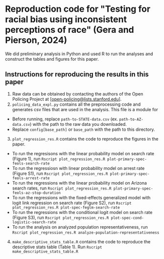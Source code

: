 # Reproduction code for "Testing for racial bias using inconsistent perceptions of race" (Gera and Pierson, 2024)

We did preliminary analysis in Python and used R to run the analyses and construct the tables and figures for this paper.

## Instructions for reproducing the results in this paper
1. Raw data can be obtained by contacting the authors of the Open Policing Project at [open-policing@lists.stanford.edu].
2. `policing_data_expl.py` contains all the preprocessing code and generates csv files that are used in the analysis. This file is a module for 
- Before running, replace `path-to-STATE-data.csv` (ex. `path-to-AZ-data.csv`) with the path to the raw data you downloaded.
- Replace `config[base_path]` or `base_path` with the path to this directory.
3. `plot_regression_res.R` contains the code to reproduce the figures in the paper.
- To run the regresisons with the linear probability model on search rate (Figure 1), run `Rscript plot_regression_res.R plot-primary-spec-feols-search-rate`
- To run the regressiosn with linear probability model on arrest rate (Figure S1), run `Rscript plot_regression_res.R plot-primary-spec-feols-arrest-rate`
- To run the regressions with the linear probability model on Arizona search rates, run `Rscript plot_regression_res.R plot-primary-spec-feols-az-stop-duration`
- To run the regressions with the fixed-effects generalized model with logit link regression on search rate (Figure S2), run `Rscript plot_regression_res.R plot-spec-feglm-search-rate`
- To run the regressions with the conditional logit model on search rate (Figure S3), run `Rscript plot_regression_res.R plot-spec-cond-logistic-search-rate`
- To run the analysis on analyzed population representativeness, run `Rscript plot_regression_res.R analyze-population-representativeness`
4. `make_descriptive_stats_table.R` contains the code to reproduce the descriptive stats table (Table 1). Run `Rscript make_descriptive_stats_table.R`

